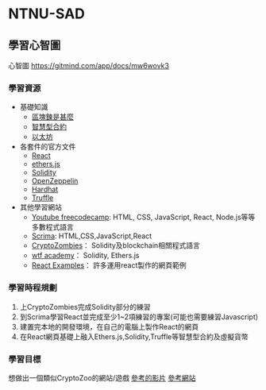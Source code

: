 # NTNU-SAD
## 學習心智圖
心智圖 https://gitmind.com/app/docs/mw6wovk3  
### 學習資源
- 基礎知識
  - [區塊鍊是甚麼](https://youtu.be/K8AvTDdhdog)
  - [智慧型合約](https://rich01.com/what-is-smart-contract/)  
  - [以太坊](https://ethereum.org/en/learn/)
- 各套件的官方文件
  - [React](https://zh-hant.reactjs.org/docs/getting-started.html)
  - [ethers.js](https://docs.ethers.org/v5/)
  - [Solidity](https://docs.soliditylang.org/en/v0.8.19/)
  - [OpenZeppelin](https://docs.openzeppelin.com/)
  - [Hardhat](https://hardhat.org/tutorial)
  - [Truffle](https://trufflesuite.com/docs/)
- 其他學習網站
  - [Youtube freecodecamp](https://www.youtube.com/@freecodecamp): HTML, CSS, JavaScript, React, Node.js等等多數程式語言
  - [Scrima](https://scrimba.com/): HTML,CSS,JavaScript,React
  - [CryptoZombies](https://cryptozombies.io/)： Solidity及blockchain相關程式語言
  - [wtf academy](https://wtf.academy/)： Solidity, Ethers.js
  - [React Examples](https://reactjsexample.com/)： 許多運用react製作的網頁範例
### 學習時程規劃
1. 上CryptoZombies完成Solidity部分的練習
2. 到Scrima學習React並完成至少1~2項練習的專案\(可能也需要練習Javascript\)
3. 建置完本地的開發環境，在自己的電腦上製作React的網頁
4. 在React網頁基礎上融入Ethers.js,Solidity,Truffle等智慧型合約及虛擬貨幣
### 學習目標
想做出一個類似CryptoZoo的網站/遊戲
[參考的影片](https://youtu.be/exbxjXAqQ5Y)  [參考網站](https://realzoo.itsyipy.com/)
